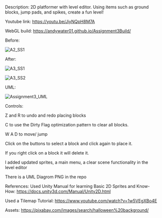 Description: 2D platformer with level editor. Using items such as ground blocks, jump pads, and spikes, create a fun level!

Youtube link: https://youtu.be/JiyNQpH8M7A 

WebGL build: https://andywater01.github.io/Assignment3Build/

Before:

![A2_SS1](https://user-images.githubusercontent.com/56273599/139746510-befba2c9-c81a-409e-bf50-5d4a7229560b.PNG)

After:

![A3_SS1](https://user-images.githubusercontent.com/56273599/139746524-16bb9574-ec07-4056-84cd-0570dae2df79.PNG)

![A3_SS2](https://user-images.githubusercontent.com/56273599/139746531-b9fd9861-495e-47f2-a8c0-0eaccc3eed41.PNG)

UML:

![Assignment3_UML](https://user-images.githubusercontent.com/56273599/139746579-e0c53900-e7ef-4dc8-8f69-b5f3a428541c.png)

Controls:

Z and R to undo and redo placing blocks

C to use the Dirty Flag optimization pattern to clear all blocks.

W A D to move/ jump

Click on the buttons to select a block and click again to place it.

If you right click on a block it will delete it.

I added updated sprites, a main menu, a clear scene functionality in the level editor

There is a UML Diagrom PNG in the repo


References:
Used Unity Manual for learning Basic 2D Sprites and Know-How:
https://docs.unity3d.com/Manual/Unity2D.html

Used a Tilemap Tutorial:
https://www.youtube.com/watch?v=1w5VEgXBo4E

Assets:
https://pixabay.com/images/search/halloween%20background/ 
